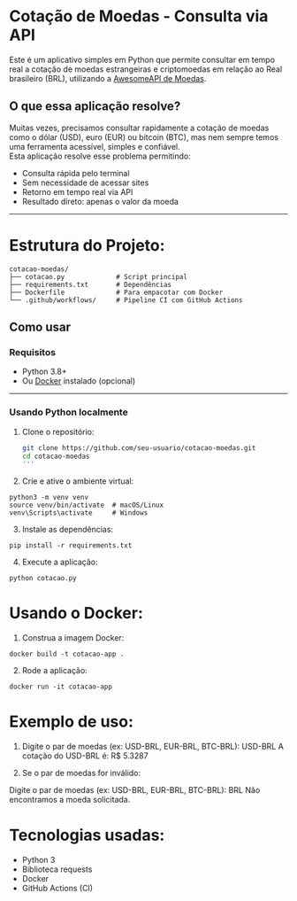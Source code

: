 # Cotação de Moedas - Consulta via API

Este é um aplicativo simples em Python que permite consultar em tempo real a cotação de moedas estrangeiras e criptomoedas em relação ao Real brasileiro (BRL), utilizando a [AwesomeAPI de Moedas](https://docs.awesomeapi.com.br/api-de-moedas).

## O que essa aplicação resolve?

Muitas vezes, precisamos consultar rapidamente a cotação de moedas como o dólar (USD), euro (EUR) ou bitcoin (BTC), mas nem sempre temos uma ferramenta acessível, simples e confiável.  
Esta aplicação resolve esse problema permitindo:

- Consulta rápida pelo terminal
- Sem necessidade de acessar sites
- Retorno em tempo real via API
- Resultado direto: apenas o valor da moeda

---

# Estrutura do Projeto:

```
cotacao-moedas/
├── cotacao.py             # Script principal
├── requirements.txt       # Dependências
├── Dockerfile             # Para empacotar com Docker
└── .github/workflows/     # Pipeline CI com GitHub Actions
```

## Como usar

### Requisitos

- Python 3.8+
- Ou [Docker](https://www.docker.com/) instalado (opcional)

---

### Usando Python localmente

1. Clone o repositório:
   ```bash
   git clone https://github.com/seu-usuario/cotacao-moedas.git
   cd cotacao-moedas
   '''
   
2. Crie e ative o ambiente virtual:

```
python3 -m venv venv
source venv/bin/activate  # macOS/Linux
venv\Scripts\activate     # Windows
```

3. Instale as dependências:

```
pip install -r requirements.txt
```

4. Execute a aplicação:

```
python cotacao.py
```

# Usando o Docker:

1. Construa a imagem Docker:

```
docker build -t cotacao-app .
```

2. Rode a aplicação:

```
docker run -it cotacao-app
```

# Exemplo de uso:

1. Digite o par de moedas (ex: USD-BRL, EUR-BRL, BTC-BRL): USD-BRL
A cotação do USD-BRL é: R$ 5.3287

2. Se o par de moedas for inválido:

Digite o par de moedas (ex: USD-BRL, EUR-BRL, BTC-BRL): BRL
Não encontramos a moeda solicitada.

# Tecnologias usadas:

- Python 3
- Biblioteca requests
- Docker
- GitHub Actions (CI)
